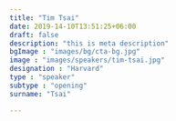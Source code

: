 ```yaml
---
title: "Tim Tsai"
date: 2019-14-10T13:51:25+06:00
draft: false
description: "this is meta description"
bgImage : "images/bg/cta-bg.jpg"
image : "images/speakers/tim-tsai.jpg"
designation : "Harvard"
type : "speaker"
subtype : "opening"
surname: "Tsai"

---
```

